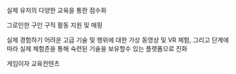 
실제 유저의 다양한 교육을 통한 점수화 

그로인한 구인 구직 활동 지원 및 매핑 

실제 경험하기 어려운 고급 기술 및 행위에 대한 가상 동영상 및 VR 체험, 그리고 단계에 따라 
실제 체험존을 통해 숙련된 기술을 보유할수 있는 플랫폼으로 진화 

게임이자 교육컨텐츠 


